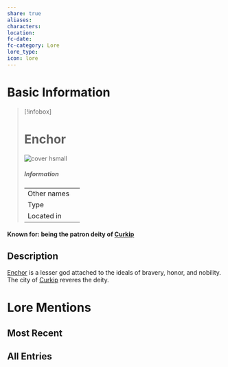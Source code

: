 ```yaml
---
share: true
aliases: 
characters: 
location: 
fc-date: 
fc-category: Lore
lore_type: 
icon: lore
---
```

# Basic Information
> [!infobox]
> # Enchor
> ![cover hsmall](insertimage.png)
> ##### Information
> |   |  |
> | ---- | ---- |
> | Other names | |
> | Type||
> | Located in | |
#### Known for: being the patron deity of [Curkip](../../Locations/Settlements/Curkip.md)
## Description
[Enchor](Enchor.md) is a lesser god attached to the ideals of bravery, honor, and nobility. The city of [Curkip](../../Locations/Settlements/Curkip.md) reveres the deity.
# Lore Mentions
## Most Recent

## All Entries
